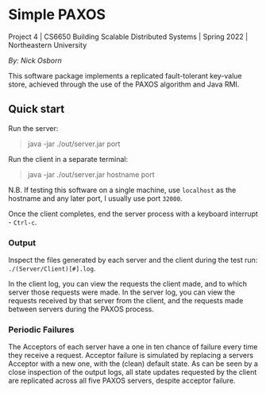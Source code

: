 # Simple PAXOS
Project 4 | CS6650 Building Scalable Distributed Systems | Spring 2022 | Northeastern University

_By: Nick Osborn_

This software package implements a replicated fault-tolerant key-value store, achieved through the use of the PAXOS algorithm and Java RMI.

## Quick start

Run the server:
> java -jar ./out/server.jar port

Run the client in a separate terminal:
> java -jar ./out/server.jar hostname port

N.B. If testing this software on a single machine, use `localhost` as the hostname and any later port, I usually use port `32000`.

Once the client completes, end the server process with a keyboard interrupt - `Ctrl-c`.

### Output

Inspect the files generated by each server and the client during the test run: `./(Server/Client)[#].log`.

In the client log, you can view the requests the client made, and to which server those requests were made. In the server log, you can view the requests received by that server from the client, and the requests made between servers during the PAXOS process.


### Periodic Failures

The Acceptors of each server have a one in ten chance of failure every time they receive a request. Acceptor failure is simulated by replacing a servers Acceptor with a new one, with the (clean) default state. As can be seen by a close inspection of the output logs, all state updates requested by the client are replicated across all five PAXOS servers, despite acceptor failure. 